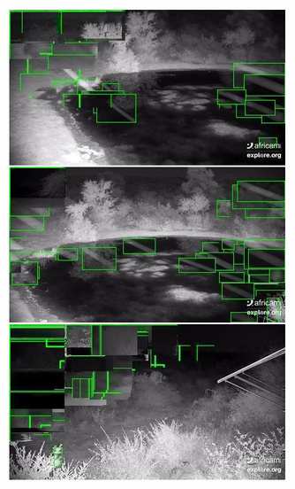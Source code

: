 ![20200607-231431-234436](in/20200607/20200607-231431-234436_0_.jpg)
![20200607-234441-000001](in/20200607/20200607-234441-000001_0_.jpg)
![20200608-000006-003011](in/20200608/20200608-000006-003011_0_.jpg)
